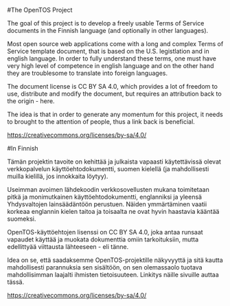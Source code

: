#The OpenTOS Project

The goal of this project is to develop a freely usable Terms of Service documents in the Finnish language (and optionally in other languages).

Most open source web applications come with a long and complex Terms of Service template document, that is based on the U.S. legistlation and in english language. In order to fully understand these terms, one must have very high level of competence in english language and on the other hand they are troublesome to translate into foreign languages.

The document license is CC BY SA 4.0, which provides a lot of freedom to use, distribute and modify the document, but requires an attribution back to the origin - here.

The idea is that in order to generate any momentum for this project, it needs to brought to the attention of people, thus a link back is beneficial.

https://creativecommons.org/licenses/by-sa/4.0/

#In Finnish

Tämän projektin tavoite on kehittää ja julkaista vapaasti käytettävissä olevat verkkopalvelun käyttöehtodokumentti, suomen kielellä (ja mahdollisesti muilla kielillä, jos innokkaita löytyy).

Useimman avoimen lähdekoodin verkkosovellusten mukana toimitetaan pitkä ja monimutkainen käyttöehtodokumentti, englanniksi ja yleensä Yhdysvaltojen lainsäädäntöön perustuen. Näiden ymmärtäminen vaatii korkeaa englannin kielen taitoa ja toisaalta ne ovat hyvin haastavia kääntää suomeksi.

OpenTOS-käyttöehtojen lisenssi on CC BY SA 4.0, joka antaa runsaat vapaudet käyttää ja muokata dokumenttia omiin tarkoituksiin, mutta edellittyää viittausta lähteeseen - eli tänne.

Idea on se, että saadaksemme OpenTOS-projektille näkyvyyttä ja sitä kautta mahdollisesti parannuksia sen sisältöön, on sen olemassaolo tuotava mahdollisimman laajalti ihmisten tietoisuuteen. Linkitys näille sivuille auttaa tässä.

https://creativecommons.org/licenses/by-sa/4.0/
